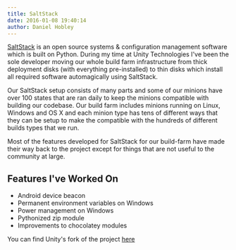 ```yaml
---
title: SaltStack
date: 2016-01-08 19:40:14
author: Daniel Hobley
---
```


[SaltStack](http://www.saltstack.com) is an open source systems & configuration management software which is built on Python. During my time at Unity Technologies I've been the sole developer moving our whole build farm infrastructure from thick deployment disks (with everything pre-installed) to thin disks which install all required software automagically using SaltStack. 

Our SaltStack setup consists of many parts and some of our minions have over 100 states that are ran daily to keep the minions compatible with building our codebase. Our build farm includes minions running on Linux, Windows and OS X and each minion type has tens of different ways that they can be setup to make the compatible with the hundreds of different builds types that we run.

Most of the features developed for SaltStack for our build-farm have made their way back to the project except for things that are not useful to the community at large.

## Features I've Worked On

- Android device beacon
- Permanent environment variables on Windows
- Power management on Windows
- Pythonized zip module
- Improvements to chocolatey modules

You can find Unity's fork of the project [here](https://github.com/Unity-Technologies/salt)